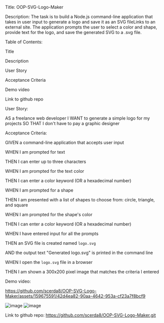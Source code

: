 Title: 
OOP-SVG-Logo-Maker

Description:
The task is to build a Node.js command-line application that takes in user input to generate a logo and save it as an SVG fileLinks to an external site.
The application prompts the user to select a color and shape, provide text for the logo, and save the generated SVG to a .svg file.

Table of Contents:


Title


Description


User Story


Acceptance Criteria


Demo video 



Link to github repo



User Story:

AS a freelance web developer
I WANT to generate a simple logo for my projects
SO THAT I don't have to pay a graphic designer

Acceptance Criteria:

GIVEN a command-line application that accepts user input

WHEN I am prompted for text

THEN I can enter up to three characters

WHEN I am prompted for the text color

THEN I can enter a color keyword (OR a hexadecimal number)

WHEN I am prompted for a shape

THEN I am presented with a list of shapes to choose from: circle, triangle, and square

WHEN I am prompted for the shape's color

THEN I can enter a color keyword (OR a hexadecimal number)

WHEN I have entered input for all the prompts

THEN an SVG file is created named `logo.svg`

AND the output text "Generated logo.svg" is printed in the command line

WHEN I open the `logo.svg` file in a browser

THEN I am shown a 300x200 pixel image that matches the criteria I entered


Demo video:



https://github.com/scerda8/OOP-SVG-Logo-Maker/assets/159675591/42d4ea82-90aa-4642-953a-cf23a7f8bcf9


![image](https://github.com/scerda8/OOP-SVG-Logo-Maker/assets/159675591/ca0d2e25-6aed-48e4-9d3f-067c2eb5158e)
![image](https://github.com/scerda8/OOP-SVG-Logo-Maker/assets/159675591/8e04a1f3-a364-48b0-8d22-a694aa36b69c)


Link to github repo: https://github.com/scerda8/OOP-SVG-Logo-Maker.git



